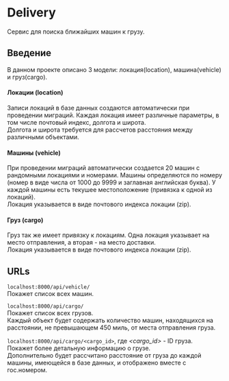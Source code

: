 # Delivery  
  
Сервис для поиска ближайших машин к грузу.  
  
## Введение  
  
В данном проекте описано 3 модели: локация(location), машина(vehicle) и груз(cargo).  

#### Локации (location)
Записи локаций в базе данных создаются автоматически при проведении миграций. Каждая локация имеет различные параметры, в том числе почтовый индекс, долгота и широта.  
Долгота и широта требуется для рассчетов расстояния между различными объектами.  

#### Машины (vehicle)  
При проведении миграций автоматически создается 20 машин с рандомными локациями и номерами.
Машины определяются по номеру (номер в виде числа от 1000 до 9999 и заглавная английская буква). 
У каждой машины есть текушее местоположение (привязка к одной из локаций).  
Локация указывается в виде почтового индекса локации (zip).  

#### Груз (cargo)  
Груз так же имеет привязку к локациям. Одна локация указывает на место отправления, а вторая - на место доставки.  
Локация указывается в виде почтового индекса локации (zip).  

## URLs  

`localhost:8000/api/vehicle/`  
Покажет список всех машин.  

`localhost:8000/api/cargo/`  
Покажет список всех грузов.  
Каждый объект будет содержать количество машин, находящихся на расстоянии, не превышающем 450 миль, от места отправления груза.  

`localhost:8000/api/cargo/<cargo_id>`, где *<cargo_id>* - ID груза.  
Покажет более детальную информацию о грузе.  
Дополнительно будет рассчитано расстояние от груза до каждой машины, имеющейся в базе данных, и отображено вместе с гос.номером.  
